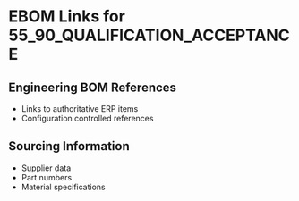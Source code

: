 # EBOM Links for 55_90_QUALIFICATION_ACCEPTANCE

## Engineering BOM References
- Links to authoritative ERP items
- Configuration controlled references

## Sourcing Information
- Supplier data
- Part numbers
- Material specifications
